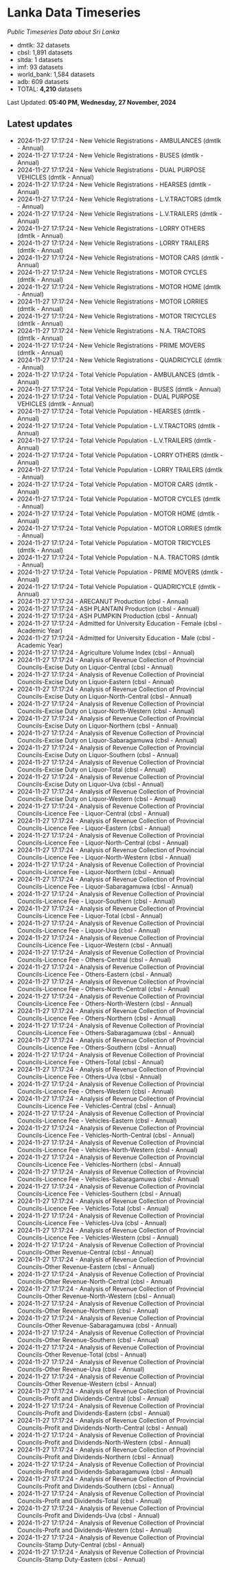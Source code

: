 # Lanka Data Timeseries
*Public Timeseries Data about Sri Lanka*

* dmtlk: 32 datasets
* cbsl: 1,891 datasets
* sltda: 1 datasets
* imf: 93 datasets
* world_bank: 1,584 datasets
* adb: 609 datasets
* TOTAL: **4,210** datasets

Last Updated: **05:40 PM, Wednesday, 27 November, 2024**

## Latest updates

* 2024-11-27 17:17:24 - New Vehicle Registrations - AMBULANCES (dmtlk - Annual)
* 2024-11-27 17:17:24 - New Vehicle Registrations - BUSES (dmtlk - Annual)
* 2024-11-27 17:17:24 - New Vehicle Registrations - DUAL PURPOSE VEHICLES (dmtlk - Annual)
* 2024-11-27 17:17:24 - New Vehicle Registrations - HEARSES (dmtlk - Annual)
* 2024-11-27 17:17:24 - New Vehicle Registrations - L.V.TRACTORS (dmtlk - Annual)
* 2024-11-27 17:17:24 - New Vehicle Registrations - L.V.TRAILERS (dmtlk - Annual)
* 2024-11-27 17:17:24 - New Vehicle Registrations - LORRY OTHERS (dmtlk - Annual)
* 2024-11-27 17:17:24 - New Vehicle Registrations - LORRY TRAILERS (dmtlk - Annual)
* 2024-11-27 17:17:24 - New Vehicle Registrations - MOTOR CARS (dmtlk - Annual)
* 2024-11-27 17:17:24 - New Vehicle Registrations - MOTOR CYCLES (dmtlk - Annual)
* 2024-11-27 17:17:24 - New Vehicle Registrations - MOTOR HOME (dmtlk - Annual)
* 2024-11-27 17:17:24 - New Vehicle Registrations - MOTOR LORRIES (dmtlk - Annual)
* 2024-11-27 17:17:24 - New Vehicle Registrations - MOTOR TRICYCLES (dmtlk - Annual)
* 2024-11-27 17:17:24 - New Vehicle Registrations - N.A. TRACTORS (dmtlk - Annual)
* 2024-11-27 17:17:24 - New Vehicle Registrations - PRIME MOVERS (dmtlk - Annual)
* 2024-11-27 17:17:24 - New Vehicle Registrations - QUADRICYCLE (dmtlk - Annual)
* 2024-11-27 17:17:24 - Total Vehicle Population - AMBULANCES (dmtlk - Annual)
* 2024-11-27 17:17:24 - Total Vehicle Population - BUSES (dmtlk - Annual)
* 2024-11-27 17:17:24 - Total Vehicle Population - DUAL PURPOSE VEHICLES (dmtlk - Annual)
* 2024-11-27 17:17:24 - Total Vehicle Population - HEARSES (dmtlk - Annual)
* 2024-11-27 17:17:24 - Total Vehicle Population - L.V.TRACTORS (dmtlk - Annual)
* 2024-11-27 17:17:24 - Total Vehicle Population - L.V.TRAILERS (dmtlk - Annual)
* 2024-11-27 17:17:24 - Total Vehicle Population - LORRY OTHERS (dmtlk - Annual)
* 2024-11-27 17:17:24 - Total Vehicle Population - LORRY TRAILERS (dmtlk - Annual)
* 2024-11-27 17:17:24 - Total Vehicle Population - MOTOR CARS (dmtlk - Annual)
* 2024-11-27 17:17:24 - Total Vehicle Population - MOTOR CYCLES (dmtlk - Annual)
* 2024-11-27 17:17:24 - Total Vehicle Population - MOTOR HOME (dmtlk - Annual)
* 2024-11-27 17:17:24 - Total Vehicle Population - MOTOR LORRIES (dmtlk - Annual)
* 2024-11-27 17:17:24 - Total Vehicle Population - MOTOR TRICYCLES (dmtlk - Annual)
* 2024-11-27 17:17:24 - Total Vehicle Population - N.A. TRACTORS (dmtlk - Annual)
* 2024-11-27 17:17:24 - Total Vehicle Population - PRIME MOVERS (dmtlk - Annual)
* 2024-11-27 17:17:24 - Total Vehicle Population - QUADRICYCLE (dmtlk - Annual)
* 2024-11-27 17:17:24 - ARECANUT Production (cbsl - Annual)
* 2024-11-27 17:17:24 - ASH PLANTAIN Production (cbsl - Annual)
* 2024-11-27 17:17:24 - ASH PUMPKIN Production (cbsl - Annual)
* 2024-11-27 17:17:24 - Admitted for University Education - Female (cbsl - Academic Year)
* 2024-11-27 17:17:24 - Admitted for University Education - Male (cbsl - Academic Year)
* 2024-11-27 17:17:24 - Agriculture Volume Index (cbsl - Annual)
* 2024-11-27 17:17:24 - Analysis of Revenue Collection of Provincial Councils-Excise Duty on Liquor-Central (cbsl - Annual)
* 2024-11-27 17:17:24 - Analysis of Revenue Collection of Provincial Councils-Excise Duty on Liquor-Eastern (cbsl - Annual)
* 2024-11-27 17:17:24 - Analysis of Revenue Collection of Provincial Councils-Excise Duty on Liquor-North-Central (cbsl - Annual)
* 2024-11-27 17:17:24 - Analysis of Revenue Collection of Provincial Councils-Excise Duty on Liquor-North-Western (cbsl - Annual)
* 2024-11-27 17:17:24 - Analysis of Revenue Collection of Provincial Councils-Excise Duty on Liquor-Northern (cbsl - Annual)
* 2024-11-27 17:17:24 - Analysis of Revenue Collection of Provincial Councils-Excise Duty on Liquor-Sabaragamuwa (cbsl - Annual)
* 2024-11-27 17:17:24 - Analysis of Revenue Collection of Provincial Councils-Excise Duty on Liquor-Southern (cbsl - Annual)
* 2024-11-27 17:17:24 - Analysis of Revenue Collection of Provincial Councils-Excise Duty on Liquor-Total (cbsl - Annual)
* 2024-11-27 17:17:24 - Analysis of Revenue Collection of Provincial Councils-Excise Duty on Liquor-Uva (cbsl - Annual)
* 2024-11-27 17:17:24 - Analysis of Revenue Collection of Provincial Councils-Excise Duty on Liquor-Western (cbsl - Annual)
* 2024-11-27 17:17:24 - Analysis of Revenue Collection of Provincial Councils-Licence Fee - Liquor-Central (cbsl - Annual)
* 2024-11-27 17:17:24 - Analysis of Revenue Collection of Provincial Councils-Licence Fee - Liquor-Eastern (cbsl - Annual)
* 2024-11-27 17:17:24 - Analysis of Revenue Collection of Provincial Councils-Licence Fee - Liquor-North-Central (cbsl - Annual)
* 2024-11-27 17:17:24 - Analysis of Revenue Collection of Provincial Councils-Licence Fee - Liquor-North-Western (cbsl - Annual)
* 2024-11-27 17:17:24 - Analysis of Revenue Collection of Provincial Councils-Licence Fee - Liquor-Northern (cbsl - Annual)
* 2024-11-27 17:17:24 - Analysis of Revenue Collection of Provincial Councils-Licence Fee - Liquor-Sabaragamuwa (cbsl - Annual)
* 2024-11-27 17:17:24 - Analysis of Revenue Collection of Provincial Councils-Licence Fee - Liquor-Southern (cbsl - Annual)
* 2024-11-27 17:17:24 - Analysis of Revenue Collection of Provincial Councils-Licence Fee - Liquor-Total (cbsl - Annual)
* 2024-11-27 17:17:24 - Analysis of Revenue Collection of Provincial Councils-Licence Fee - Liquor-Uva (cbsl - Annual)
* 2024-11-27 17:17:24 - Analysis of Revenue Collection of Provincial Councils-Licence Fee - Liquor-Western (cbsl - Annual)
* 2024-11-27 17:17:24 - Analysis of Revenue Collection of Provincial Councils-Licence Fee - Others-Central (cbsl - Annual)
* 2024-11-27 17:17:24 - Analysis of Revenue Collection of Provincial Councils-Licence Fee - Others-Eastern (cbsl - Annual)
* 2024-11-27 17:17:24 - Analysis of Revenue Collection of Provincial Councils-Licence Fee - Others-North-Central (cbsl - Annual)
* 2024-11-27 17:17:24 - Analysis of Revenue Collection of Provincial Councils-Licence Fee - Others-North-Western (cbsl - Annual)
* 2024-11-27 17:17:24 - Analysis of Revenue Collection of Provincial Councils-Licence Fee - Others-Northern (cbsl - Annual)
* 2024-11-27 17:17:24 - Analysis of Revenue Collection of Provincial Councils-Licence Fee - Others-Sabaragamuwa (cbsl - Annual)
* 2024-11-27 17:17:24 - Analysis of Revenue Collection of Provincial Councils-Licence Fee - Others-Southern (cbsl - Annual)
* 2024-11-27 17:17:24 - Analysis of Revenue Collection of Provincial Councils-Licence Fee - Others-Total (cbsl - Annual)
* 2024-11-27 17:17:24 - Analysis of Revenue Collection of Provincial Councils-Licence Fee - Others-Uva (cbsl - Annual)
* 2024-11-27 17:17:24 - Analysis of Revenue Collection of Provincial Councils-Licence Fee - Others-Western (cbsl - Annual)
* 2024-11-27 17:17:24 - Analysis of Revenue Collection of Provincial Councils-Licence Fee - Vehicles-Central (cbsl - Annual)
* 2024-11-27 17:17:24 - Analysis of Revenue Collection of Provincial Councils-Licence Fee - Vehicles-Eastern (cbsl - Annual)
* 2024-11-27 17:17:24 - Analysis of Revenue Collection of Provincial Councils-Licence Fee - Vehicles-North-Central (cbsl - Annual)
* 2024-11-27 17:17:24 - Analysis of Revenue Collection of Provincial Councils-Licence Fee - Vehicles-North-Western (cbsl - Annual)
* 2024-11-27 17:17:24 - Analysis of Revenue Collection of Provincial Councils-Licence Fee - Vehicles-Northern (cbsl - Annual)
* 2024-11-27 17:17:24 - Analysis of Revenue Collection of Provincial Councils-Licence Fee - Vehicles-Sabaragamuwa (cbsl - Annual)
* 2024-11-27 17:17:24 - Analysis of Revenue Collection of Provincial Councils-Licence Fee - Vehicles-Southern (cbsl - Annual)
* 2024-11-27 17:17:24 - Analysis of Revenue Collection of Provincial Councils-Licence Fee - Vehicles-Total (cbsl - Annual)
* 2024-11-27 17:17:24 - Analysis of Revenue Collection of Provincial Councils-Licence Fee - Vehicles-Uva (cbsl - Annual)
* 2024-11-27 17:17:24 - Analysis of Revenue Collection of Provincial Councils-Licence Fee - Vehicles-Western (cbsl - Annual)
* 2024-11-27 17:17:24 - Analysis of Revenue Collection of Provincial Councils-Other Revenue-Central (cbsl - Annual)
* 2024-11-27 17:17:24 - Analysis of Revenue Collection of Provincial Councils-Other Revenue-Eastern (cbsl - Annual)
* 2024-11-27 17:17:24 - Analysis of Revenue Collection of Provincial Councils-Other Revenue-North-Central (cbsl - Annual)
* 2024-11-27 17:17:24 - Analysis of Revenue Collection of Provincial Councils-Other Revenue-North-Western (cbsl - Annual)
* 2024-11-27 17:17:24 - Analysis of Revenue Collection of Provincial Councils-Other Revenue-Northern (cbsl - Annual)
* 2024-11-27 17:17:24 - Analysis of Revenue Collection of Provincial Councils-Other Revenue-Sabaragamuwa (cbsl - Annual)
* 2024-11-27 17:17:24 - Analysis of Revenue Collection of Provincial Councils-Other Revenue-Southern (cbsl - Annual)
* 2024-11-27 17:17:24 - Analysis of Revenue Collection of Provincial Councils-Other Revenue-Total (cbsl - Annual)
* 2024-11-27 17:17:24 - Analysis of Revenue Collection of Provincial Councils-Other Revenue-Uva (cbsl - Annual)
* 2024-11-27 17:17:24 - Analysis of Revenue Collection of Provincial Councils-Other Revenue-Western (cbsl - Annual)
* 2024-11-27 17:17:24 - Analysis of Revenue Collection of Provincial Councils-Profit and Dividends-Central (cbsl - Annual)
* 2024-11-27 17:17:24 - Analysis of Revenue Collection of Provincial Councils-Profit and Dividends-Eastern (cbsl - Annual)
* 2024-11-27 17:17:24 - Analysis of Revenue Collection of Provincial Councils-Profit and Dividends-North-Central (cbsl - Annual)
* 2024-11-27 17:17:24 - Analysis of Revenue Collection of Provincial Councils-Profit and Dividends-North-Western (cbsl - Annual)
* 2024-11-27 17:17:24 - Analysis of Revenue Collection of Provincial Councils-Profit and Dividends-Northern (cbsl - Annual)
* 2024-11-27 17:17:24 - Analysis of Revenue Collection of Provincial Councils-Profit and Dividends-Sabaragamuwa (cbsl - Annual)
* 2024-11-27 17:17:24 - Analysis of Revenue Collection of Provincial Councils-Profit and Dividends-Southern (cbsl - Annual)
* 2024-11-27 17:17:24 - Analysis of Revenue Collection of Provincial Councils-Profit and Dividends-Total (cbsl - Annual)
* 2024-11-27 17:17:24 - Analysis of Revenue Collection of Provincial Councils-Profit and Dividends-Uva (cbsl - Annual)
* 2024-11-27 17:17:24 - Analysis of Revenue Collection of Provincial Councils-Profit and Dividends-Western (cbsl - Annual)
* 2024-11-27 17:17:24 - Analysis of Revenue Collection of Provincial Councils-Stamp Duty-Central (cbsl - Annual)
* 2024-11-27 17:17:24 - Analysis of Revenue Collection of Provincial Councils-Stamp Duty-Eastern (cbsl - Annual)